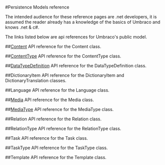 #Persistence Models reference

The intended audience for these reference pages are .net developers, it is assumed the reader already has a knowledge of the basics of Umbraco and knows .net & c#.

The links listed below are api references for Umbraco's public model.

##[Content](Content.md)
API reference for the Content class.

##[ContentType](ContentType.md)
API reference for the ContentType class.

##[DataTypeDefinition](DataTypeDefinition.md)
API reference for the DataTypeDefinition class.

##DictionaryItem
API reference for the DictionaryItem and DictionaryTranslation classes.

##Language
API reference for the Language class.

##[Media](Media.md)
API reference for the Media class.

##[MediaType](MediaType.md)
API reference for the MediaType class.

##Relation
API reference for the Relation class.

##RelationType
API reference for the RelationType class.

##Task
API reference for the Task class.

##TaskType
API reference for the TaskType class.

##Template
API reference for the Template class.
